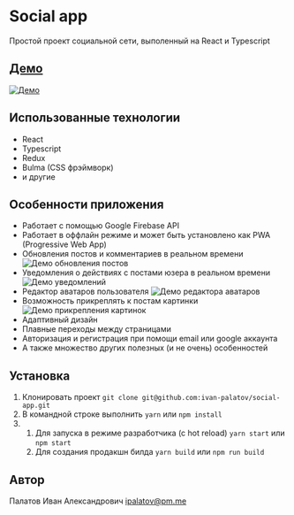# Social app

Простой проект социальной сети, выполенный на React и Typescript

## [Демо](https://ipalatov-social.netlify.app/ "Демонстрация проекта")

[![Демо](https://i.ibb.co/6YJvmLk/demo.webp)](https://ipalatov-social.netlify.app/ "Демонстрация проекта")

## Использованные технологии

- React
- Typescript
- Redux
- Bulma (CSS фрэймворк)
- и другие

## Особенности приложения

- Работает с помощью Google Firebase API
- Работает в оффлайн режиме и может быть установлено как PWA (Progressive Web App)
- Обновления постов и комментариев в реальном времени
  ![Демо обновления постов](https://media4.giphy.com/media/VY7zt1Omhu0QEpyF0c/giphy.gif "Демо обновления постов")
- Уведомления о действиях с постами юзера в реальном времени
  ![Демо уведомлений](https://media4.giphy.com/media/qqEjkDNntPQW36iNae/giphy.gif "Демо уведомлений")
- Редактор аватаров пользователя
  ![Демо редактора аватаров](https://media1.giphy.com/media/2cqwgPYyQeXVsbHQVW/giphy.gif "Демо редактора аватаров")
- Возможность прикреплять к постам картинки
  ![Демо прикрепления картинок](https://media4.giphy.com/media/hcAHLoPs5HJBuh5woW/giphy.gif "Демо прикрепления картинок")
- Адаптивный дизайн
- Плавные переходы между страницами
- Авторизация и регистрация при помощи email или google аккаунта
- А также множество других полезных (и не очень) особенностей

## Установка

1. Клонировать проект `git clone git@github.com:ivan-palatov/social-app.git`
1. В командной строке выполнить `yarn` или `npm install`
1. 1. Для запуска в режиме разработчика (с hot reload) `yarn start` или `npm start`
   1. Для создания продакшн билда `yarn build` или `npm run build`

## Автор

Палатов Иван Александрович ipalatov@pm.me
